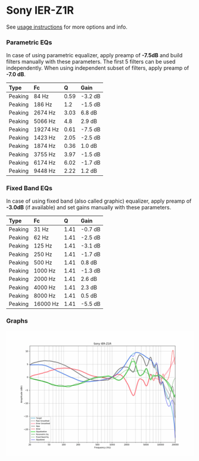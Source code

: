 # Sony IER-Z1R
See [usage instructions](https://github.com/jaakkopasanen/AutoEq#usage) for more options and info.

### Parametric EQs
In case of using parametric equalizer, apply preamp of **-7.5dB** and build filters manually
with these parameters. The first 5 filters can be used independently.
When using independent subset of filters, apply preamp of **-7.0 dB**.

| Type    | Fc       |    Q | Gain    |
|:--------|:---------|:-----|:--------|
| Peaking | 84 Hz    | 0.59 | -3.2 dB |
| Peaking | 186 Hz   | 1.2  | -1.5 dB |
| Peaking | 2674 Hz  | 3.03 | 6.8 dB  |
| Peaking | 5066 Hz  | 4.8  | 2.9 dB  |
| Peaking | 19274 Hz | 0.61 | -7.5 dB |
| Peaking | 1423 Hz  | 2.05 | -2.5 dB |
| Peaking | 1874 Hz  | 0.36 | 1.0 dB  |
| Peaking | 3755 Hz  | 3.97 | -1.5 dB |
| Peaking | 6174 Hz  | 6.02 | -1.7 dB |
| Peaking | 9448 Hz  | 2.22 | 1.2 dB  |

### Fixed Band EQs
In case of using fixed band (also called graphic) equalizer, apply preamp of **-3.0dB**
(if available) and set gains manually with these parameters.

| Type    | Fc       |    Q | Gain    |
|:--------|:---------|:-----|:--------|
| Peaking | 31 Hz    | 1.41 | -0.7 dB |
| Peaking | 62 Hz    | 1.41 | -2.5 dB |
| Peaking | 125 Hz   | 1.41 | -3.1 dB |
| Peaking | 250 Hz   | 1.41 | -1.7 dB |
| Peaking | 500 Hz   | 1.41 | 0.8 dB  |
| Peaking | 1000 Hz  | 1.41 | -1.3 dB |
| Peaking | 2000 Hz  | 1.41 | 2.6 dB  |
| Peaking | 4000 Hz  | 1.41 | 2.3 dB  |
| Peaking | 8000 Hz  | 1.41 | 0.5 dB  |
| Peaking | 16000 Hz | 1.41 | -5.5 dB |

### Graphs
![](./Sony%20IER-Z1R.png)